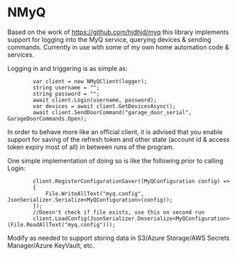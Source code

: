 # NMyQ

Based on the work of https://github.com/hjdhjd/myq this library implements support for logging into the MyQ service, querying devices & sending commands. Currently in use with some of my own home automation code & services.

Logging in and triggering is as simple as:

            var client = new NMyQClient(logger);
            string username = "";
            string password = "";
            await client.Login(username, password);
            var devices = await client.GetDevicesAsync();
            await client.SendDoorCommand("garage_door_serial", GarageDoorCommands.Open);

In order to behave more like an official client, it is advised that you enable support for saving of the refresh token and other state (account id & access token expiry most of all) in between runs of the program.

One simple implementation of doing so is like the following prior to calling Login:

            client.RegisterConfigurationSaver((MyQConfiguration config) =>
            {
                File.WriteAllText("myq.config", JsonSerializer.Serialize<MyQConfiguration>(config));
            });
            //Doesn't check if file exists, use this on second run
            client.LoadConfig(JsonSerializer.Deserialize<MyQConfiguration>(File.ReadAllText("myq.config")));

Modify as needed to support storing data in S3/Azure Storage/AWS Secrets Manager/Azure KeyVault, etc.
